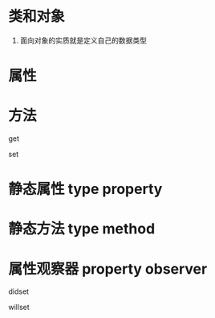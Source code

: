# 类和对象

1. 面向对象的实质就是定义自己的数据类型

# 属性

# 方法

get

set

# 静态属性 type property

# 静态方法 type method

# 属性观察器 property observer

didset

willset
